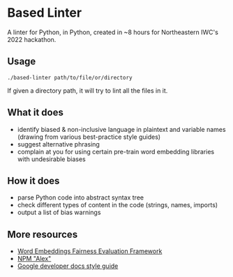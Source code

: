 # Based Linter

A linter for Python, in Python, created in ~8 hours for Northeastern IWC's 2022 hackathon.

## Usage
```
./based-linter path/to/file/or/directory
```

If given a directory path, it will try to lint all the files in it.

## What it does
* identify biased & non-inclusive language in plaintext and variable names (drawing from various best-practice style guides)
* suggest alternative phrasing
* complain at you for using certain pre-train word embedding libraries with undesirable biases

## How it does
* parse Python code into abstract syntax tree
* check different types of content in the code (strings, names, imports)
* output a list of bias warnings

## More resources
* [Word Embeddings Fairness Evaluation Framework](https://wefe.readthedocs.io/en/latest/)
* [NPM "Alex"](https://www.npmjs.com/package/alex)
* [Google developer docs style guide](https://developers.google.com/style/word-list)
